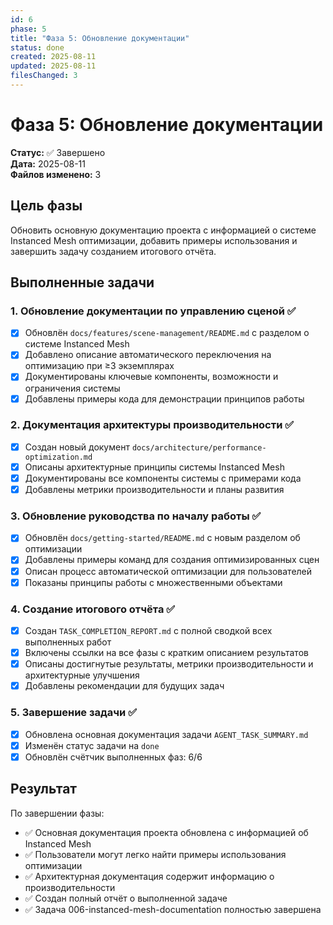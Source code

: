 ```yaml
---
id: 6
phase: 5
title: "Фаза 5: Обновление документации"
status: done
created: 2025-08-11
updated: 2025-08-11
filesChanged: 3
---
```


# Фаза 5: Обновление документации

**Статус:** ✅ Завершено  
**Дата:** 2025-08-11  
**Файлов изменено:** 3

## Цель фазы

Обновить основную документацию проекта с информацией о системе Instanced Mesh оптимизации, добавить примеры использования и завершить задачу созданием итогового отчёта.

## Выполненные задачи

### 1. Обновление документации по управлению сценой ✅
- [x] Обновлён `docs/features/scene-management/README.md` с разделом о системе Instanced Mesh
- [x] Добавлено описание автоматического переключения на оптимизацию при ≥3 экземплярах
- [x] Документированы ключевые компоненты, возможности и ограничения системы
- [x] Добавлены примеры кода для демонстрации принципов работы

### 2. Документация архитектуры производительности ✅ 
- [x] Создан новый документ `docs/architecture/performance-optimization.md`
- [x] Описаны архитектурные принципы системы Instanced Mesh
- [x] Документированы все компоненты системы с примерами кода
- [x] Добавлены метрики производительности и планы развития

### 3. Обновление руководства по началу работы ✅
- [x] Обновлён `docs/getting-started/README.md` с новым разделом об оптимизации
- [x] Добавлены примеры команд для создания оптимизированных сцен
- [x] Описан процесс автоматической оптимизации для пользователей
- [x] Показаны принципы работы с множественными объектами

### 4. Создание итогового отчёта ✅
- [x] Создан `TASK_COMPLETION_REPORT.md` с полной сводкой всех выполненных работ
- [x] Включены ссылки на все фазы с кратким описанием результатов
- [x] Описаны достигнутые результаты, метрики производительности и архитектурные улучшения
- [x] Добавлены рекомендации для будущих задач

### 5. Завершение задачи ✅
- [x] Обновлена основная документация задачи `AGENT_TASK_SUMMARY.md`
- [x] Изменён статус задачи на `done`
- [x] Обновлён счётчик выполненных фаз: 6/6

## Результат

По завершении фазы:
- ✅ Основная документация проекта обновлена с информацией об Instanced Mesh
- ✅ Пользователи могут легко найти примеры использования оптимизации
- ✅ Архитектурная документация содержит информацию о производительности  
- ✅ Создан полный отчёт о выполненной задаче
- ✅ Задача 006-instanced-mesh-documentation полностью завершена